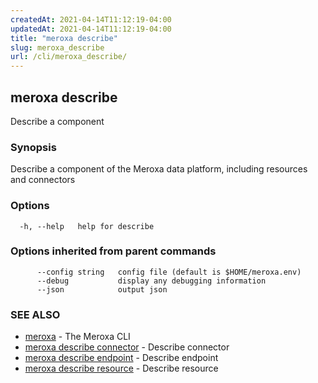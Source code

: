 ```yaml
---
createdAt: 2021-04-14T11:12:19-04:00
updatedAt: 2021-04-14T11:12:19-04:00
title: "meroxa describe"
slug: meroxa_describe
url: /cli/meroxa_describe/
---
```

## meroxa describe

Describe a component

### Synopsis

Describe a component of the Meroxa data platform, including resources and connectors

### Options

```
  -h, --help   help for describe
```

### Options inherited from parent commands

```
      --config string   config file (default is $HOME/meroxa.env)
      --debug           display any debugging information
      --json            output json
```

### SEE ALSO

* [meroxa](meroxa)	 - The Meroxa CLI
* [meroxa describe connector](meroxa_describe_connector)	 - Describe connector
* [meroxa describe endpoint](meroxa_describe_endpoint)	 - Describe endpoint
* [meroxa describe resource](meroxa_describe_resource)	 - Describe resource

